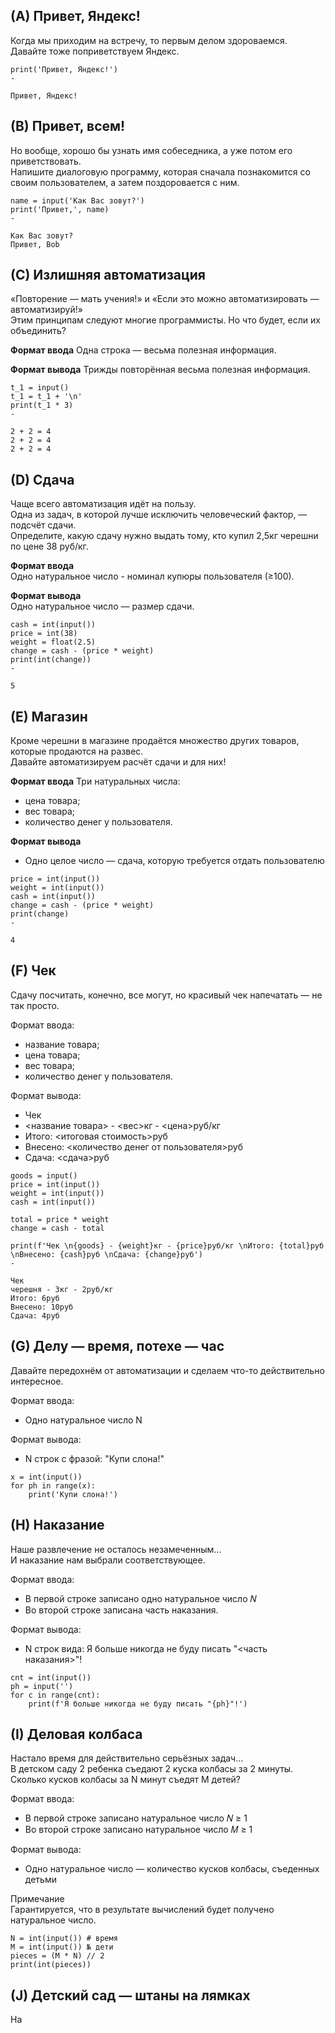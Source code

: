 ## (A) Привет, Яндекс!
Когда мы приходим на встречу, то первым делом здороваемся. Давайте тоже поприветствуем Яндекс.  
```
print('Привет, Яндекс!')
-

Привет, Яндекс!
```

## (B) Привет, всем!  
Но вообще, хорошо бы узнать имя собеседника, а уже потом его приветствовать.  
Напишите диалоговую программу, которая сначала познакомится со своим пользователем, а затем поздоровается с ним.
```
name = input('Как Вас зовут?')
print('Привет,', name)
-

Как Вас зовут?
Привет, Bob
```

## (C) Излишняя автоматизация
«Повторение — мать учения!» и «Если это можно автоматизировать — автоматизируй!»  
Этим принципам следуют многие программисты. Но что будет, если их объединить?  

**Формат ввода**
Одна строка — весьма полезная информация.

**Формат вывода**
Трижды повторённая весьма полезная информация.
```
t_1 = input()
t_1 = t_1 + '\n'
print(t_1 * 3)
-

2 + 2 = 4
2 + 2 = 4
2 + 2 = 4
```

## (D) Сдача
Чаще всего автоматизация идёт на пользу.  
Одна из задач, в которой лучше исключить человеческий фактор, — подсчёт сдачи.  
Определите, какую сдачу нужно выдать тому, кто купил 2,5кг черешни по цене 38 руб/кг.  

**Формат ввода**  
Одно натуральное число - номинал купюры пользователя (≥100).

**Формат вывода**  
Одно натуральное число — размер сдачи.
```
cash = int(input())
price = int(38)
weight = float(2.5)
change = cash - (price * weight)
print(int(change))
-

5
```

## (E) Магазин  
Кроме черешни в магазине продаётся множество других товаров, которые продаются на развес.  
Давайте автоматизируем расчёт сдачи и для них!  

**Формат ввода**
Три натуральных числа:  
* цена товара;  
* вес товара;  
* количество денег у пользователя.

**Формат вывода**
* Одно целое число — сдача, которую требуется отдать пользователю
```
price = int(input())
weight = int(input())
cash = int(input())
change = cash - (price * weight)
print(change)
-

4
```

## (F) Чек
Сдачу посчитать, конечно, все могут, но красивый чек напечатать — не так просто.  

Формат ввода:  
* название товара;  
* цена товара;  
* вес товара;  
* количество денег у пользователя.  

Формат вывода:  
* Чек  
* <название товара> - <вес>кг - <цена>руб/кг  
* Итого: <итоговая стоимость>руб  
* Внесено: <количество денег от пользователя>руб  
* Сдача: <сдача>руб
```
goods = input()
price = int(input())
weight = int(input())
cash = int(input())

total = price * weight
change = cash - total

print(f'Чек \n{goods} - {weight}кг - {price}руб/кг \nИтого: {total}руб \nВнесено: {cash}руб \nСдача: {change}руб')
-

Чек 
черешня - 3кг - 2руб/кг 
Итого: 6руб 
Внесено: 10руб 
Сдача: 4руб
```

## (G) Делу — время, потехе — час
Давайте передохнём от автоматизации и сделаем что-то действительно интересное.

Формат ввода:
* Одно натуральное число N

Формат вывода:
* N строк с фразой: "Купи слона!"
```
x = int(input())
for ph in range(x):
    print('Купи слона!')
```

## (H) Наказание  
Наше развлечение не осталось незамеченным...  
И наказание нам выбрали соответствующее.  

Формат ввода:  
* В первой строке записано одно натуральное число 𝑁  
* Во второй строке записана часть наказания.  

Формат вывода:  
* N строк вида: Я больше никогда не буду писать "<часть наказания>"!  
```
cnt = int(input())
ph = input('')
for c in range(cnt):
    print(f'Я больше никогда не буду писать "{ph}"!')
```

## (I) Деловая колбаса  
Настало время для действительно серьёзных задач...  
В детском саду 2 ребенка съедают 2 куска колбасы за 2 минуты. Сколько кусков колбасы за N минут съедят M детей?   

Формат ввода:  
* В первой строке записано натуральное число 𝑁 ≥ 1  
* Во второй строке записано натуральное число 𝑀 ≥ 1  

Формат вывода:  
* Одно натуральное число — количество кусков колбасы, съеденных детьми  

Примечание  
Гарантируется, что в результате вычислений будет получено натуральное число.  
```
N = int(input()) # время
M = int(input()) № дети
pieces = (M * N) // 2
print(int(pieces))
```

## (J) Детский сад — штаны на лямках 
На

